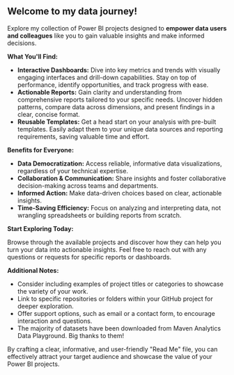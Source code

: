 ## Welcome to my data journey! 

Explore my collection of Power BI projects designed to **empower data users and colleagues** like you to gain valuable insights and make informed decisions.

**What You'll Find:**

* **Interactive Dashboards:** Dive into key metrics and trends with visually engaging interfaces and drill-down capabilities. Stay on top of performance, identify opportunities, and track progress with ease.
* **Actionable Reports:** Gain clarity and understanding from comprehensive reports tailored to your specific needs. Uncover hidden patterns, compare data across dimensions, and present findings in a clear, concise format.
* **Reusable Templates:** Get a head start on your analysis with pre-built templates. Easily adapt them to your unique data sources and reporting requirements, saving valuable time and effort.

**Benefits for Everyone:**

* **Data Democratization:** Access reliable, informative data visualizations, regardless of your technical expertise.
* **Collaboration & Communication:** Share insights and foster collaborative decision-making across teams and departments.
* **Informed Action:** Make data-driven choices based on clear, actionable insights.
* **Time-Saving Efficiency:** Focus on analyzing and interpreting data, not wrangling spreadsheets or building reports from scratch.

**Start Exploring Today:**

Browse through the available projects and discover how they can help you turn your data into actionable insights. Feel free to reach out with any questions or requests for specific reports or dashboards.

**Additional Notes:**

* Consider including examples of project titles or categories to showcase the variety of your work.
* Link to specific repositories or folders within your GitHub project for deeper exploration.
* Offer support options, such as email or a contact form, to encourage interaction and questions.
* The majority of datasets have been downloaded from Maven Analytics Data Playground. Big thanks to them!

By crafting a clear, informative, and user-friendly "Read Me" file, you can effectively attract your target audience and showcase the value of your Power BI projects.
